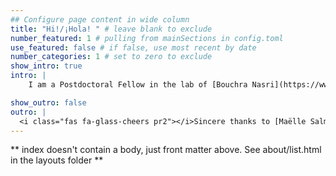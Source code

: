 ```yaml
---
## Configure page content in wide column
title: "Hi!/¡Hola! " # leave blank to exclude
number_featured: 1 # pulling from mainSections in config.toml
use_featured: false # if false, use most recent by date
number_categories: 1 # set to zero to exclude
show_intro: true
intro: |
    I am a Postdoctoral Fellow in the lab of [Bouchra Nasri](https://www.bouchrarnasri.com/) at the University of Montreal, where I work analyzing longitudinal biomedical data. I received my PhD in Biomedical Engineering from the University of Arkansas, Fayetteville under the mentorship of [Tim Muldoon](https://muldoonlab.uark.edu/people/). My research interests lie at the intersection of Open Science, Biology, and Statistics in order to better understand how biological processes change over time. <br><br> My academic CV is available [**here**](Academic_CV_March_2023.pdf)

show_outro: false
outro: |
  <i class="fas fa-glass-cheers pr2"></i>Sincere thanks to [Maëlle Salmon](https://masalmon.eu/) for her help naming this Hugo theme!
---
```


** index doesn't contain a body, just front matter above.
See about/list.html in the layouts folder **
